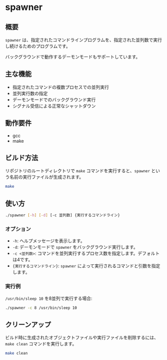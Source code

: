 # spawner

## 概要

`spawner` は、指定されたコマンドラインプログラムを、指定された並列数で実行し続けるためのプログラムです。

バックグラウンドで動作するデーモンモードもサポートしています。

## 主な機能

*   指定されたコマンドの複数プロセスでの並列実行
*   並列実行数の指定
*   デーモンモードでのバックグラウンド実行
*   シグナル受信による正常なシャットダウン

## 動作要件

*   gcc
*   make

## ビルド方法

リポジトリのルートディレクトリで `make` コマンドを実行すると、`spawner` という名前の実行ファイルが生成されます。

```bash
make
```

## 使い方

```bash
./spawner [-h] [-d] [-c 並列数] {実行するコマンドライン}
```

### オプション

*   `-h`: ヘルプメッセージを表示します。
*   `-d`: デーモンモードで `spawner` をバックグラウンド実行します。
*   `-c <並列数>`: コマンドを並列実行するプロセス数を指定します。デフォルトは4です。
*   `{実行するコマンドライン}`: `spawner` によって実行されるコマンドと引数を指定します。

### 実行例

`/usr/bin/sleep 10` を8並列で実行する場合:

```bash
./spawner -c 8 /usr/bin/sleep 10
```

## クリーンアップ

ビルド時に生成されたオブジェクトファイルや実行ファイルを削除するには、`make clean` コマンドを実行します。

```bash
make clean
```
